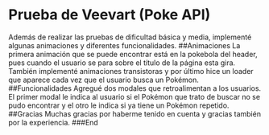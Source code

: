 # Prueba de Veevart (Poke API)

Además de realizar las pruebas de dificultad básica y media, implementé algunas animaciones y diferentes funcionalidades.
##Animaciones
La primera animación que se puede encontrar está en la pokebola del header, pues cuando el usuario se para sobre el título de la página esta gira.
También implementé animaciones transistoras y por último hice un loader que aparece cada vez que el usuario busca un Pokémon.
##Funcionalidades
Agregué dos modales que retroalimentan a los usuarios. El primer modal le indica al usuario si el Pokémon que trato de buscar no se pudo encontrar y el otro le indica si ya tiene un Pokémon repetido.
##Gracias
Muchas gracias por haberme tenido en cuenta y gracias también por la experiencia.
###End
